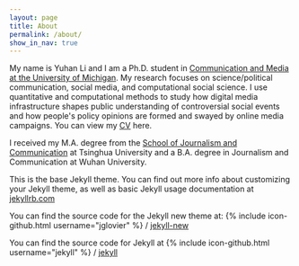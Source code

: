 ```yaml
---
layout: page
title: About
permalink: /about/
show_in_nav: true
---
```


My name is Yuhan Li and I am a Ph.D. student in [Communication and Media at the University of Michigan](https://lsa.umich.edu/comm/people/graduate-students/yuhan-li.html). My research focuses on science/political communication, social media, and computational social science. I use quantitative and computational methods to study how digital media infrastructure shapes public understanding of controversial social events and how people's policy opinions are formed and swayed by online media campaigns. You can view my [CV](https://lsa.umich.edu/comm/people/graduate-students/yuhan-li.html) here.

I received my M.A. degree from the [School of Journalism and Communication](https://www.tsjc.tsinghua.edu.cn/en/) at Tsinghua University and a B.A. degree in Journalism and Communication at Wuhan University.

This is the base Jekyll theme. You can find out more info about customizing your Jekyll theme, as well as basic Jekyll usage documentation at [jekyllrb.com](http://jekyllrb.com/)

You can find the source code for the Jekyll new theme at:
{% include icon-github.html username="jglovier" %} /
[jekyll-new](https://github.com/jglovier/jekyll-new)

You can find the source code for Jekyll at
{% include icon-github.html username="jekyll" %} /
[jekyll](https://github.com/jekyll/jekyll)

